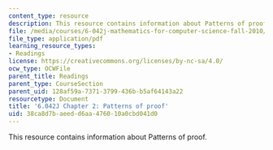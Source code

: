 ```yaml
---
content_type: resource
description: This resource contains information about Patterns of proof.
file: /media/courses/6-042j-mathematics-for-computer-science-fall-2010/38ca8d7baeedd6aa476010a0cbd041d0_MIT6_042JF10_chap02.pdf
file_type: application/pdf
learning_resource_types:
- Readings
license: https://creativecommons.org/licenses/by-nc-sa/4.0/
ocw_type: OCWFile
parent_title: Readings
parent_type: CourseSection
parent_uid: 128af59a-7371-3799-436b-b5af64143a22
resourcetype: Document
title: '6.042J Chapter 2: Patterns of proof'
uid: 38ca8d7b-aeed-d6aa-4760-10a0cbd041d0
---
```

This resource contains information about Patterns of proof.